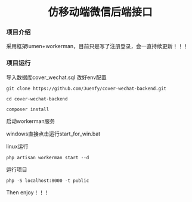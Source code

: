 # <center>仿移动端微信后端接口</center>

### 项目介绍
采用框架lumen+workerman，目前只是写了注册登录，会一直持续更新！！！

### 项目运行

导入数据库cover_wechat.sql
改好env配置

```shell
git clone https://github.com/Juenfy/cover-wechat-backend.git
```

```shell
cd cover-wechat-backend
```

```shell
composer install
```

启动workerman服务

windows直接点击运行start_for_win.bat

linux运行
```shell
php artisan workerman start --d
```

运行项目
```shell
php -S localhost:8000 -t public
```

Then enjoy！！！
